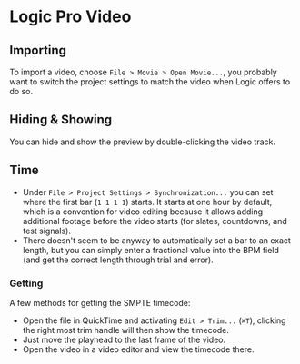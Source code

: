 # Logic Pro Video

## Importing

To import a video, choose `File > Movie > Open Movie...`, you probably want to switch the project settings to match the video when Logic offers to do so.

## Hiding & Showing

You can hide and show the preview by double-clicking the video track.

## Time

- Under `File > Project Settings > Synchronization...` you can set where the first bar (`1 1 1 1`) starts. It starts at one hour by default, which is a convention for video editing because it allows adding additional footage before the video starts (for slates, countdowns, and test signals).
- There doesn't seem to be anyway to automatically set a bar to an exact length, but you can simply enter a fractional value into the BPM field (and get the correct length through trial and error).

### Getting

A few methods for getting the SMPTE timecode:

- Open the file in QuickTime and activating `Edit > Trim...` (`⌘T`), clicking the right most trim handle will then show the timecode.
- Just move the playhead to the last frame of the video.
- Open the video in a video editor and view the timecode there.
